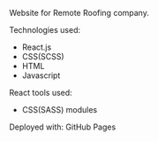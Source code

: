 Website for Remote Roofing company.

Technologies used:

- React.js
- CSS(SCSS)
- HTML
- Javascript

React tools used:

- CSS(SASS) modules

Deployed with: GitHub Pages
